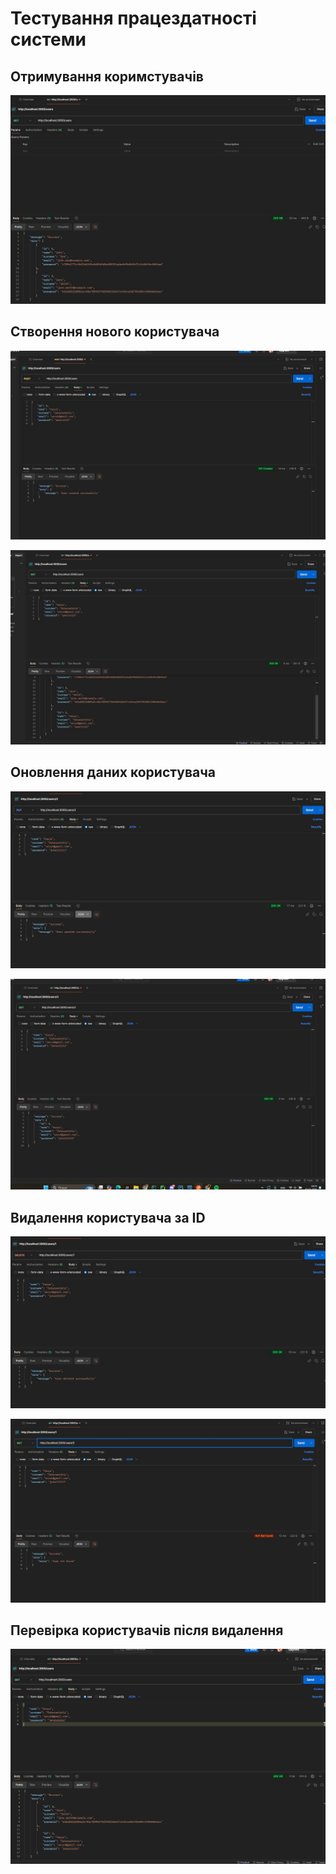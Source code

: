 # Тестування працездатності системи

## Отримування коримстувачів

<p align="left">
    <img src="docs/images/1.jpg">
</p>

## Створення нового користувача
<p align="left">
    <img src="./images/2.jpg">
</p>

<p align="left">
    <img src="./images/3.jpg">
</p>

## Оновлення даних користувача 
<p align="left">
    <img src="./images/4.jpg">
</p>

<p align="left">
    <img src="./images/5.jpg">
</p>


## Видалення користувача за ID

<p align="left">
    <img src="./images/6.jpg">
</p>

<p align="left">
    <img src="./images/7.jpg">
</p>

## Перевірка користувачів після видалення

<p align="left">
    <img src="./images/8.jpg">

